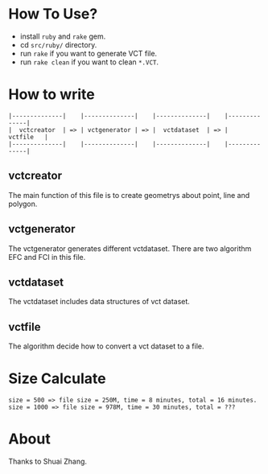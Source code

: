 How To Use?
===========

* install `ruby` and `rake` gem.
* cd `src/ruby/` directory.
* run `rake` if you want to generate VCT file.
* run `rake clean` if you want to clean `*.VCT`.

How to write
============

```
|--------------|    |--------------|    |--------------|    |--------------|
|  vctcreator  | => | vctgenerator | => |  vctdataset  | => |    vctfile   |
|--------------|    |--------------|    |--------------|    |--------------|

```

## vctcreator

The main function of this file is to create geometrys about point, line and polygon.

## vctgenerator

The vctgenerator generates different vctdataset. There are two algorithm EFC and FCI in this file.

## vctdataset

The vctdataset includes data structures of vct dataset.

## vctfile

The algorithm decide how to convert a vct dataset to a file.

Size Calculate
==============
`size = 500 => file size = 250M, time = 8 minutes, total = 16 minutes.`
`size = 1000 => file size = 978M, time = 30 minutes, total = ???`

About
=====

Thanks to Shuai Zhang.

